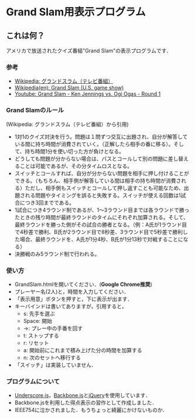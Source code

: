 # Grand Slam用表示プログラム
## これは何？
アメリカで放送されたクイズ番組"Grand Slam"の表示プログラムです．
### 参考
- [Wikipedia: グランドスラム（テレビ番組）](http://ja.wikipedia.org/wiki/%E3%82%B0%E3%83%A9%E3%83%B3%E3%83%89%E3%82%B9%E3%83%A9%E3%83%A0_(%E3%83%86%E3%83%AC%E3%83%93%E7%95%AA%E7%B5%84))
- [Wikipedia(en): Grand Slam (U.S. game show)](http://en.wikipedia.org/wiki/Grand_Slam_(U.S._game_show))
- [Youtube: Grand Slam - Ken Jennings vs. Ogi Ogas - Round 1](http://www.youtube.com/watch?v=nUtPA1KMrgc)

### Grand Slamのルール
(Wikipedia: グランドスラム（テレビ番組）から引用)
- 1対1のクイズ対決を行う。問題は１問ずつ交互に出題され、自分が解答している間に持ち時間が消費されていく。（正解したら相手の番に移る）。そして、持ち時間1分を使い切った方が負けとなる。
- どうしても問題が分からない場合は、パスとコールして別の問題に差し替えることは可能であるが、その分タイムロスとなる。
- スイッチとコールすれば、自分が分からない問題を相手に押し付けることができる。（もちろん、相手側が解答している間は相手の持ち時間が消費される）ただし、相手側もスイッチとコールして押し返すことも可能なため、出題される問題やタイミングを誤ると失敗する。スイッチが使える回数は1試合につき3回までである。
- 1試合につき4ラウンド制であるが、1～3ラウンド目までは各ラウンドで勝ったときの残り時間が最終ラウンドのタイムにそれぞれ加算される。そして、最終ラウンドを勝った側がその試合の勝者となる。（例：A氏が1ラウンド目で4秒差で勝利、B氏が2ラウンド目で8秒差、3ラウンド目で5秒差で勝利した場合、最終ラウンドを、A氏が1分4秒、B氏が1分13秒で対戦することになる）
- 決勝戦のみ5ラウンド制で行われる。

### 使い方
- GrandSlam.htmlを開いてください．(__Google Chrome推奨__)
- プレーヤー名(2人)と，時間を入力してください．
- 「表示用意」ボタンを押すと，下に表示が出ます．
- キーバインドは書いてありますが，引用すると，
	- s: 先手を選ぶ
	- Space: 開始
	- ->: プレー中の手番を回す
	- t: ストップする
	- r: リセット
	- a: 開始前にこれまで積み上げた分の時間を加算する
	- n: 次のセットへ移行する
- 「スイッチ」は実装していません．

### プログラムについて
- [Underscore.js](http://underscorejs.org/)，[Backbone.js](http://backbonejs.org/)と[jQuery](http://jquery.com/)を使用しています．
- Backbone.jsを利用した得点表示の習作として作成しました．
- IEEE754に泣かされました．もうちょっと綺麗にかけないものか．
